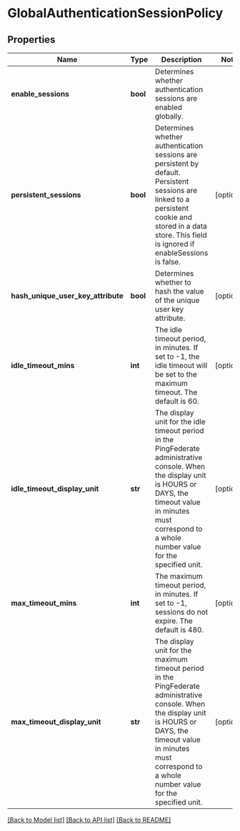 # GlobalAuthenticationSessionPolicy

## Properties
Name | Type | Description | Notes
------------ | ------------- | ------------- | -------------
**enable_sessions** | **bool** | Determines whether authentication sessions are enabled globally. | 
**persistent_sessions** | **bool** | Determines whether authentication sessions are persistent by default. Persistent sessions are linked to a persistent cookie and stored in a data store. This field is ignored if enableSessions is false. | [optional] 
**hash_unique_user_key_attribute** | **bool** | Determines whether to hash the value of the unique user key attribute. | [optional] 
**idle_timeout_mins** | **int** | The idle timeout period, in minutes. If set to -1, the idle timeout will be set to the maximum timeout. The default is 60. | [optional] 
**idle_timeout_display_unit** | **str** | The display unit for the idle timeout period in the PingFederate administrative console. When the display unit is HOURS or DAYS, the timeout value in minutes must correspond to a whole number value for the specified unit. | [optional] 
**max_timeout_mins** | **int** | The maximum timeout period, in minutes. If set to -1, sessions do not expire. The default is 480. | [optional] 
**max_timeout_display_unit** | **str** | The display unit for the maximum timeout period in the PingFederate administrative console. When the display unit is HOURS or DAYS, the timeout value in minutes must correspond to a whole number value for the specified unit. | [optional] 

[[Back to Model list]](../README.md#documentation-for-models) [[Back to API list]](../README.md#documentation-for-api-endpoints) [[Back to README]](../README.md)


